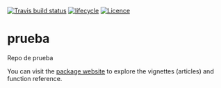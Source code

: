 [![Travis build status](https://travis-ci.org/fhernanb/prueba.svg?branch=master)](https://travis-ci.org/fhernanb/prueba)
[![lifecycle](https://img.shields.io/badge/lifecycle-experimental-orange.svg)](https://www.tidyverse.org/lifecycle/#experimental)
[![Licence](https://img.shields.io/badge/licence-GPL--3-blue.svg)](https://www.gnu.org/licenses/gpl-3.0.en.html)

# prueba
Repo de prueba

You can visit the [package website](https://fhernanb.github.io/prueba/index.html) to explore the vignettes (articles) and function reference. 
